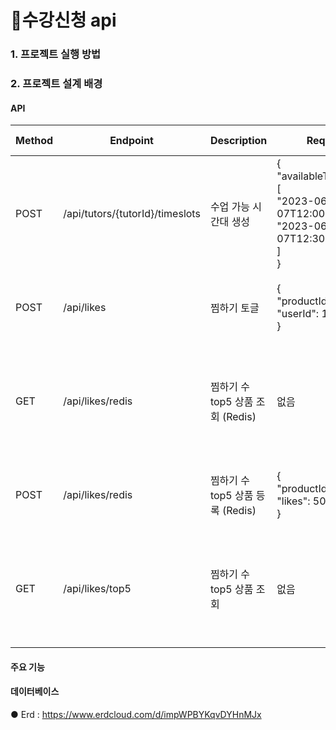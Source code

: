 # 🛒수강신청 api

### 1. 프로젝트 실행 방법

### 2. 프로젝트 설계 배경

#### API

| Method | Endpoint | Description                     | Request                                                                     | Response Example                                      |
|--------|--------------------------------------|---------------------------------|--------------------------------------------------------------|------------------------------------------------------|
| POST   | /api/tutors/{tutorId}/timeslots     | 수업 가능 시간대 생성         | {<br>  "availableTimeSlots": [<br>    "2023-06-07T12:00:00Z",<br>    "2023-06-07T12:30:00Z"<br>  ]<br>} | {<br>  "statusCode": 200,<br>  "message": "시간대 생성 성공"<br>} |
| POST   | /api/likes                           | 찜하기 토글                   | {<br>  "productId": 101,<br>  "userId": 1001<br>}         | {<br>  "message": "찜 상태가 변경되었습니다."<br>}      |
| GET    | /api/likes/redis                     | 찜하기 수 top5 상품 조회 (Redis) | 없음                                                        | [{<br>  "productId": 101,<br>  "likes": 50<br>}, {<br>  "productId": 102,<br>  "likes": 45<br>}] |
| POST   | /api/likes/redis                     | 찜하기 수 top5 상품 등록 (Redis) | {<br>  "productId": 101,<br>  "likes": 50<br>}             | {<br>  "message": "상품이 등록되었습니다."<br>}       |
| GET    | /api/likes/top5                      | 찜하기 수 top5 상품 조회     | 없음                                                        | [{<br>  "productId": 101,<br>  "likes": 50<br>}, {<br>  "productId": 102,<br>  "likes": 45<br>}] |


#### 주요 기능
#### 데이터베이스
● Erd : https://www.erdcloud.com/d/impWPBYKqvDYHnMJx
